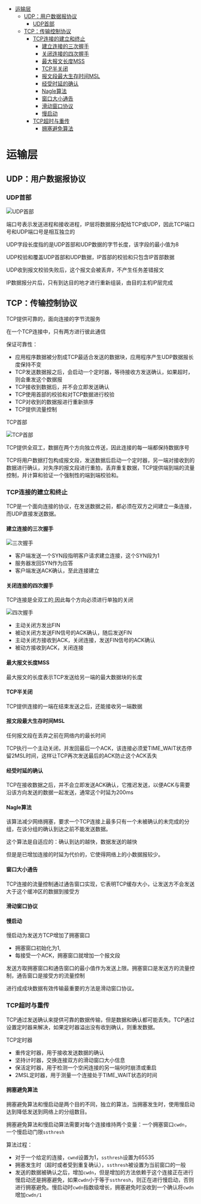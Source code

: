 <!-- MarkdownTOC -->

- [运输层](#运输层)
    - [UDP：用户数据报协议](#udp：用户数据报协议)
        - [UDP首部](#udp首部)
    - [TCP：传输控制协议](#tcp：传输控制协议)
        - [TCP连接的建立和终止](#tcp连接的建立和终止)
            - [建立连接的三次握手](#建立连接的三次握手)
            - [关闭连接的四次握手](#关闭连接的四次握手)
            - [最大报文长度MSS](#最大报文长度mss)
            - [TCP半关闭](#tcp半关闭)
            - [报文段最大生存时间MSL](#报文段最大生存时间msl)
            - [经受时延的确认](#经受时延的确认)
            - [Nagle算法](#nagle算法)
            - [窗口大小通告](#窗口大小通告)
            - [滑动窗口协议](#滑动窗口协议)
            - [慢启动](#慢启动)
        - [TCP超时与重传](#tcp超时与重传)
            - [拥塞避免算法](#拥塞避免算法)

<!-- /MarkdownTOC -->


# 运输层
## UDP：用户数据报协议
### UDP首部
![UDP首部](images/UDP-header.PNG "UDP首部")

端口号表示发送进程和接收进程，IP层将数据报分配给TCP或UDP，因此TCP端口号和UDP端口号是相互独立的

UDP字段长度指的是UDP首部和UDP数据的字节长度，该字段的最小值为8

UDP校验和覆盖UDP首部和UDP数据，IP首部的校验和只包含IP首部数据

UDP收到报文校验失败后，这个报文会被丢弃，不产生任务差错报文

IP数据报分片后，只有到达目的地才进行重新组装，由目的主机IP层完成

## TCP：传输控制协议
TCP提供可靠的，面向连接的字节流服务

在一个TCP连接中，只有两方进行彼此通信

保证可靠性：
+ 应用程序数据被分割成TCP最适合发送的数据块，应用程序产生UDP数据报长度保持不变
+ TCP发送数据报之后，会启动一个定时器，等待接收方发送确认，如果超时，则会重发这个数据报
+ TCP接收到数据后，并不会立即发送确认
+ TCP使用首部的校验和对TCP数据进行校验
+ TCP对收到的数据报进行重新排序
+ TCP提供流量控制

TCP首部

![TCP首部](images/TCP-header.png "TCP首部")

TCP提供全双工，数据在两个方向独立传送，因此连接的每一端都保持数据序号

TCP将用户数据打包构成报文段，发送数据后启动一个定时器，另一端对接收到的数据进行确认，对失序的报文段进行重拍，丢弃重复数据，TCP提供端到端的流量控制，并计算和验证一个强制性的端到端校验和。

### TCP连接的建立和终止
TCP是一个面向连接的协议，在发送数据之前，都必须在双方之间建立一条连接，而UDP直接发送数据。

#### 建立连接的三次握手

![三次握手](images/three-handshake.png "三次握手")

+ 客户端发送一个SYN段指明客户请求建立连接，这个SYN段为1
+ 服务器发回SYN作为应答
+ 客户端发送ACK确认，至此连接建立

#### 关闭连接的四次握手
TCP连接是全双工的,因此每个方向必须进行单独的关闭

![四次握手](images/four-handshark.png "四次握手")

+ 主动关闭方发出FIN
+ 被动关闭方发送FIN信号的ACK确认，随后发送FIN
+ 主动关闭方接收到ACK，关闭连接，发送FIN信号的ACK确认
+ 被动方接收到ACK，关闭连接

#### 最大报文长度MSS
最大报文的长度表示TCP发送给另一端的最大数据块的长度


#### TCP半关闭
TCP提供连接的一端在结束发送之后，还能接收另一端数据

#### 报文段最大生存时间MSL
任何报文段在丢弃之前在网络内的最长时间

TCP执行一个主动关闭，并发回最后一个ACK，该连接必须爱TIME_WAIT状态停留2MSL时间，这样让TCP再次发送最后的ACK防止这个ACK丢失

#### 经受时延的确认
TCP在接收数据之后，并不会立即发送ACK确认，它推迟发送，以便ACK与需要沿该方向发送的数据一起发送，通常这个时延为200ms

#### Nagle算法
该算法减少网络拥塞，要求一个TCP连接上最多只有一个未被确认的未完成的分组，在该分组的确认到达之前不能发送数据。

这个算法是自适应的：确认到达的越快，数据发送的越快

但是是已增加连接的时延为代价的，它使得网络上的小数据报较少。

#### 窗口大小通告
TCP连接的流量控制通过通告窗口实现，它表明TCP缓存大小，让发送方不会发送大于这个缓冲区的数据到接受方

#### 滑动窗口协议

#### 慢启动
慢启动为发送方TCP增加了拥塞窗口
+ 拥塞窗口初始化为1,
+ 每接受一个ACK，拥塞窗口就增加一个报文段

发送方取拥塞窗口和通告窗口的最小值作为发送上限。拥塞窗口是发送方的流量控制，通告窗口是接受方的流量控制

进行成成块数据有效传输最重要的方法是滑动窗口协议。


### TCP超时与重传
TCP通过发送确认来提供可靠的数据传输，但是数据和确认都可能丢失。TCP通过设置定时器来解决，如果定时器溢出没有收到确认，则重发数据。

TCP定时器
+ 重传定时器，用于接收发送数据的确认
+ 坚持计时器，交换连接双方的滑动窗口大小信息
+ 保活定时器，用于检测一个空闲连接的另一端何时崩溃或重启
+ 2MSL定时器，用于测量一个连接处于TIME_WAIT状态的时间

#### 拥塞避免算法
拥塞避免算法和慢启动是两个目的不同，独立的算法，当拥塞发生时，使用慢启动达到降低发送到网络上的分组数目。

拥塞避免算法和慢启动算法需要对每个连接维持两个变量：一个拥塞窗口`cwdn`，一个慢启动门限`ssthresh`

算法过程：
+ 对于一个给定的连接，`cwnd`设置为1，`ssthresh`设置为65535
+ 拥塞发生时（超时或者受到重复确认），`ssthresh`被设置为当前窗口的一般
+ 发送的数据被确认之后，增加`cwdn`，但是增加的方法依赖于这个连接正在进行慢启动还是拥塞避免，如果`cwdn`小于等于`ssthresh`，则正在进行慢启动，否则进行拥塞避免。慢启动时`cwdn`指数级增长，拥塞避免时没收到一个确认将`cwdn`增加`cwdn/1`
